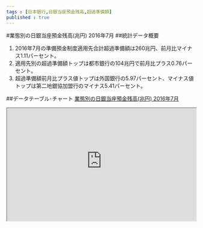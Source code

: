 ```yaml
--- 
tags : [日本銀行,日銀当座預金残高,超過準備額] 
published : true
---
```

#業態別の日銀当座預金残高(兆円) 2016年7月
##統計データ概要
1. 2016年7月の準備預金制度適用先合計超過準備額は260兆円、前月比マイナス1.11パーセント。
1. 適用先別の超過準備額トップは都市銀行の104兆円で前月比プラス0.76パーセント。
1. 超過準備額前月比プラス値トップは外国銀行の5.97パーセント、マイナス値トップは第二地銀協加盟行のマイナス5.41パーセント。



    
##データテーブル･チャート
[業態別の日銀当座預金残高(兆円) 2016年7月](
http://knowledgevault.saecanet.com/charts/am-consulting.co.jp-2016-08-16-20-17-30.html
)

<iframe src="
http://knowledgevault.saecanet.com/charts/am-consulting.co.jp-2016-08-16-20-17-30.html
" width="100%" height="300px"></iframe>